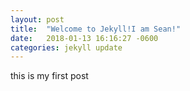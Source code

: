 ```yaml
---
layout: post
title:  "Welcome to Jekyll!I am Sean!"
date:   2018-01-13 16:16:27 -0600
categories: jekyll update
---
```


this is my first post
 
 
